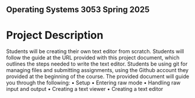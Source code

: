 ## Operating Systems 3053 Spring 2025
# Project Description 
Students will be creating their own text editor from scratch. Students will follow the guide at the URL
provided with this project document, which outlines the steps needed to write the text editor. Students
be using git for managing files and submitting assignments, using the Github account they provided at the
beginning of the course.
The provided document will guide you through the following:
• Setup
• Entering raw mode
• Handling raw input and output
• Creating a text viewer
• Creating a text editor
